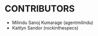 CONTRIBUTORS
============

 - Milindu Sanoj Kumarage (agentmilindu)
 - Kaitlyn Sandor (rockinthespecs)
